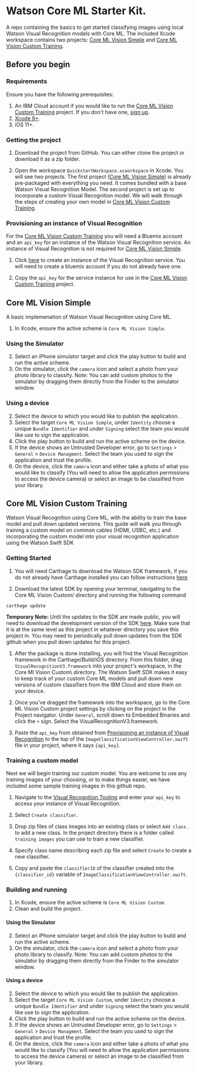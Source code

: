 # Watson Core ML Starter Kit.
A repo containing the basics to get started classifying images using local Watson Visual Recognition models with Core ML. The included Xcode workspace contains two projects: [Core ML Vision Simple](#core-ml-vision-simple) and [Core ML Vision Custom Training](#core-ml-vision-custom-training).






## Before you begin
### Requirements
Ensure you have the following prerequisites:
1. An IBM Cloud account if you would like to run the [Core ML Vision Custom Training](#core-ml-vision-custom-training) project. If you don't have one, [sign up][ibm_cloud_registration].
1. [Xcode 9+][xcode_download].
1. iOS 11+.

### Getting the project
1. Download the project from GitHub. You can either clone the project or download it as a zip folder.

1. Open the workspace `QuickstartWorkspace.xcworkspace` in Xcode. You will see two projects. The first project ([Core ML Vision Simple](#core-ml-vision-simple)) is already pre-packaged with everything you need. It comes bundled with a base Watson Visual Recognition Model. The second project is set up to incorporate a custom Visual Recognition model. We will walk through the steps of creating your own model in [Core ML Vision Custom Training](#core-ml-vision-custom-training). 

### Provisioning an instance of Visual Recognition
For the [Core ML Vision Custom Training](#core-ml-vision-custom-training) you will need a Bluemix account and an `api_key` for an instance of the Watson Visual Recognition service. An instance of Visual Recognition is not required for [Core ML Vision Simple](#core-ml-vision-simple).
1. Click <a href="https://console.bluemix.net/registration/trial/?target=%2Fdeveloper%2Fwatson%2Fcreate-project%3Fservices%3Dwatson_vision_combined%26action%3Dcreate%26hideTours%3Dtrue" target="blank">here</a> to create an instance of the Visual Recognition service. You will need to create a bluemix account if you do not already have one.

1. Copy the `api_key` for the service instance for use in the [Core ML Vision Custom Training](#core-ml-vision-custom-training) project.






## Core ML Vision Simple
A basic implemenation of Watson Visual Recognition using Core ML.

1. In Xcode, ensure the active scheme is `Core ML Vision Simple`.

### Using the Simulator

2. Select an iPhone simulator target and click the play button to build and run the active scheme.
3. On the simulator, click the `camera` icon and select a photo from your photo library to classify. Note: You can add custom photos to the simulator by dragging them directly from the Finder to the simulator window.

### Using a device

2. Select the device to which you would like to publish the application. 
3. Select the target `Core ML Vision Simple`, under `Identity` choose a unique `Bundle Identifier` and under `Signing` select the team you would like use to sign the application.
4. Click the play button to build and run the active scheme on the device.
5. If the device shows an Untrusted Developer error, go to `Settings` > `General` > `Device Managment`. Select the team you used to sign the application and trust the profile.
6. On the device, click the `camera` icon and either take a photo of what you would like to classify (You will need to allow the application permissions to access the device camera) or select an image to be classified from your library. 






## Core ML Vision Custom Training
Watson Visual Recognition using Core ML, with the ability to train the base model and pull down updated versions. This guide will walk you through training a custom model on common cables (HDMI, USBC, etc.) and incorporating the custom model into your visual recognition application using the Watson Swift SDK

### Getting Started
1. You will need Carthage to download the Watson SDK framework, if you do not already have Carthage installed you can follow instructions [here](https://github.com/Carthage/Carthage#installing-carthage)

1. Download the latest SDK by opening your terminal, navigating to the Core ML Vision Custom/ directory and running the following command
```
carthage update
```
**Temporary Note:** Until the updates to the SDK are made public, you will need to download the development version of the SDK [here](https://github.ibm.com/watson-embed-partnerships/pluto-swift-sdk). Make sure that it is at the same level as this project in whatever directory you save this project in. You may need to periodically pull down updates from the SDK github when you pull down updates for this project.

1. After the package is done installing, you will find the Visual Recognition framework in the Carthage/Build/iOS directory. From this folder, drag `VisualRecognitionV3.framework` into your project's workspace, in the Core Ml Vision Custom\ directory. The Watson Swift SDK makes it easy to keep track of your custom Core ML models and pull down new versions of custom classifiers from the IBM Cloud and store them on your device.

1. Once you've dragged the framework into the workspace, go to the Core ML Vision Custom project settings by clicking on the project in the Project navigator. Under `General`, scroll down to Embedded Binaries and click the `+` sign. Select the VisualRecognitionV3.framework.

1. Paste the `api_key` from obtained from [Provisioning an instance of Visual Recognition](#provisioning-an-instance-of-visual-recognition) to the top of the `ImageClassificationViewController.swift` file in your project, where it says `{api_key}`. 

### Training a custom model
Next we will begin training our custom model. You are welcome to use any training images of your choosing, or to make things easier, we have included some sample training images in this github repo.

1. Navigate to the [Visual Recognition Tooling][vr_tooling] and enter your `api_key` to access your instance of Visual Recognition.

1. Select `Create classifier`.

1. Drop zip files of class images into an existing class or select `Add class.` to add a new class. In the project directory there is a folder called `training images` you can use to train a new classifier.

1. Specify class name describing each zip file and select `Create` to create a new classifier.

1. Copy and paste the `classifierID` of the classifier created into the `{classifier_id}` variable of `ImageClassificationViewController.swift`.

### Building and running
1. In Xcode, ensure the active scheme is `Core ML Vision Custom`.
1. Clean and build the project.

#### Using the Simulator

2. Select an iPhone simulator target and click the play button to build and run the active scheme.
3. On the simulator, click the `camera` icon and select a photo from your photo library to classify. Note: You can add custom photos to the simulator by dragging them directly from the Finder to the simulator window.

#### Using a device

2. Select the device to which you would like to publish the application. 
3. Select the target `Core ML Vision Custom`, under `Identity` choose a unique `Bundle Identifier` and under `Signing` select the team you would like use to sign the application.
4. Click the play button to build and run the active scheme on the device.
5. If the device shows an Untrusted Developer error, go to `Settings` > `General` > `Device Managment`. Select the team you used to sign the application and trust the profile.
6. On the device, click the `camera` icon and either take a photo of what you would like to classify (You will need to allow the application permissions to access the device camera) or select an image to be classified from your library. 

[ibm_cloud_registration]: http://bluemix.net/registration
[xcode_download]: https://developer.apple.com/xcode/downloads/
[vr_tooling]: https://watson-visual-recognition.ng.bluemix.net/